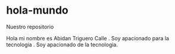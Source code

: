 # hola-mundo
Nuestro repositorio

Hola mi nombre es Abidan Triguero Calle .
Soy apacionado para la tecnologia .
Soy apacionado de la tecnologia.
